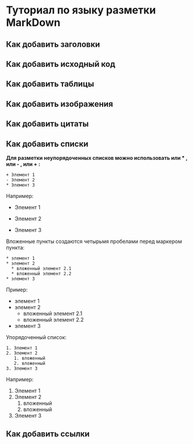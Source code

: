 # Туториал по языку разметки MarkDown

## Как добавить заголовки

## Как добавить исходный код

## Как добавить таблицы

## Как добавить изображения

## Как добавить цитаты

## Как добавить списки

**Для разметки неупорядоченных списков можно использовать или * , или - , или + :**

```
+ Элемент 1
- Элемент 2
* Элемент 3
```
Например:

+ Элемент 1
- Элемент 2
* Элемент 3

Вложенные пункты создаются четырьмя пробелами перед маркером
пункта:

```
* элемент 1
* элемент 2
  * вложенный элемент 2.1
  * вложенный элемент 2.2
* элемент 3
```
Пример:

* элемент 1
* элемент 2
  * вложенный элемент 2.1
  * вложенный элемент 2.2
* элемент 3

Упорядоченный список:

```
1. Элемент 1
2. Элемент 2
   1. вложенный
   2. вложенный
3. Элемент 3
```
Например:

1. Элемент 1
2. Элемент 2
   1. вложенный
   2. вложенный
3. Элемент 3

## Как добавить ссылки